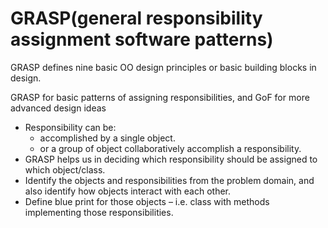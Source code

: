 GRASP(general responsibility assignment software patterns)
======
GRASP defines nine basic OO design principles or basic building blocks in design.

GRASP for basic patterns of assigning responsibilities, and GoF for more advanced design ideas

- Responsibility can be:
  - accomplished by a single object.
  - or a group of object collaboratively accomplish a responsibility.
- GRASP helps us in deciding which responsibility should be
assigned to which object/class.
- Identify the objects and responsibilities from the problem domain,
and also identify how objects interact with each other.
- Define blue print for those objects – i.e. class with methods
implementing those responsibilities. 

